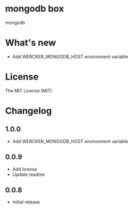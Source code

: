 # mongodb box

mongodb

# What's new

- Add WERCKER_MONGODB_HOST environment variable

# License

The MIT License (MIT)

# Changelog

## 1.0.0

- Add WERCKER_MONGODB_HOST environment variable

## 0.0.9

- Add license
- Update readme

## 0.0.8

- Initial release
